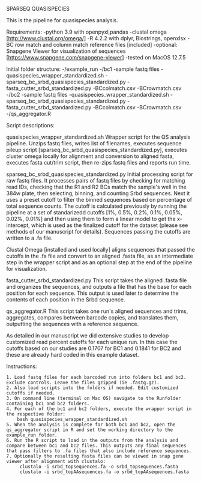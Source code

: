 SPARSEQ QUASISPECIES

This is the pipeline for quasispecies analysis.


Requirements: 
-python 3.9 with openpyxl,pandas 
-clustal omega [http://www.clustal.org/omega/] 
-R 4.2.2 with dplyr, Biostrings, openxlsx
-BC row match and column match reference files [included]
-optional: Snapgene Viewer for visualization of sequences [https://www.snapgene.com/snapgene-viewer]
-tested on MacOS 12.7.5


Initial folder structure:
-/example_run
	-/bc1
		-sample fastq files
		-quasispecies_wrapper_standardized.sh
		-sparseq_bc_srbd_quasispecies_standardized.py
		-fasta_cutter_srbd_standardized.py
		-BCcolmatch.csv
		-BCrowmatch.csv
	-/bc2
		-sample fastq files
		-quasispecies_wrapper_standardized.sh
		-sparseq_bc_srbd_quasispecies_standardized.py
		-fasta_cutter_srbd_standardized.py
		-BCcolmatch.csv
		-BCrowmatch.csv
	-/qs_aggregator.R

Script descriptions:

quasispecies_wrapper_standardized.sh Wrapper script for the QS analysis pipeline. Unzips fastq files, writes list of filenames, executes sequence pileup script [sparseq_bc_srbd_quasispecies_standardized.py], executes cluster omega locally for alignment and conversion to aligned fasta, executes fasta cut/trim script, then re-zips fastq files and reports run time. 

sparseq_bc_srbd_quasispecies_standardized.py Initial processing script for raw fastq files. It processes pairs of fastq files by checking for matching read IDs, checking that the R1 and R2 BCs match the sample's well in the 384w plate, then selecting, binning, and counting Srbd sequences. Next it uses a preset cutoff to filter the binned sequences based on percentage of total sequence counts. The cutoff is calculated previously by running the pipeline at a set of standarizedd cutoffs [1%, 0.5%, 0.2%, 0.1%, 0.05%, 0.02%, 0.01%] and then using them to form a linear model to get the x-intercept, which is used as the finalized cutoff for the dataset (please see methods of our manuscript for details). Sequences passing the cutoffs are written to a .fa file.

Clustal Omega [installed and used locally] aligns sequences that passed the cutoffs in the .fa file and convert to an aligned .fasta file, as an intermediate step in the wrapper script and as an optional step at the end of the pipeline for visualization.

fasta_cutter_srbd_standardized.py This script takes the aligned .fasta file and organizes the sequences, and outputs a file that has the base for each position for each sequence. This output is used later to determine the contents of each position in the Srbd sequence.

qs_aggregator.R This script takes one run's aligned sequences and trims, aggregates, compares between barcode copies, and translates them, outputting the sequences with a reference sequence.

As detailed in our manuscript we did extensive studies to develop customized read percent cutoffs for each unique run. In this case the cutoffs based on our studies are 0.1707 for BC1 and 0.1841 for BC2 and these are already hard coded in this example dataset. 

Instructions:
```
1. Load fastq files for each barcoded run into folders bc1 and bc2. Exclude controls. Leave the files gzipped (ie .fastq.gz).
2. Also load scripts into the folders if needed. Edit customized cutoffs if needed. 
3. On command line (terminal on Mac OS) navigate to the Runfolder containing bc1 and bc2 folders.
4. For each of the bc1 and bc2 folders, execute the wrapper script in the respective folder:
	bash quasispecies_wrapper_standardized.sh
5. When the analysis is complete for both bc1 and bc2, open the qs_aggregator script in R and set the working directory to the example_run folder.
6. Run the R script to load in the outputs from the analysis and compare between bc1 and bc2 files. This outputs any final sequences that pass filters to .fa files that also include reference sequences. 
7. Optionally the resulting fasta files can be viewed in snap gene viewer after alignment with clustalo:
	 clustalo -i srbd_topsequences.fa -o srbd_topsequences.fasta
	 clustalo -i srbd_topAAsequences.fa -o srbd_topAAsequences.fasta 
```

